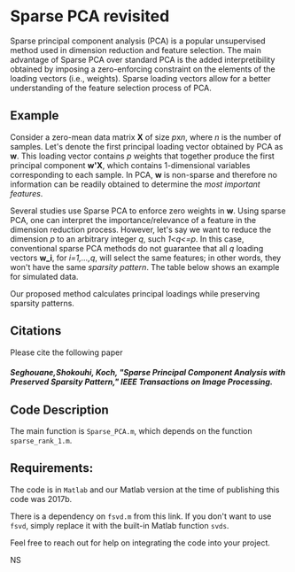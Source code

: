 # Sparse PCA revisited
Sparse principal component analysis (PCA) is a popular unsupervised method used in dimension reduction and feature selection. 
The main advantage of Sparse PCA over standard PCA is the added interpretibility obtained by imposing a zero-enforcing constraint 
on the elements of the loading vectors (i.e., weights). Sparse loading vectors allow for a better understanding of the feature selection 
process of PCA. 

## Example
Consider a zero-mean data matrix **X** of size *p*x*n*, where *n* is the number of samples. 
Let's denote the first principal loading vector obtained by PCA as **w**. 
This loading vector contains *p* weights that together produce the first principal component **w'X**, 
which contains 1-dimensional variables corresponding to each sample. In PCA, **w** is non-sparse and therefore
no information can be readily obtained to determine the *most important features*. 

Several studies use Sparse PCA to enforce zero weights in **w**. Using sparse PCA, one can interpret the importance/relevance 
of a feature in the dimension reduction process. However, let's say we want to reduce the dimension *p* to an arbitrary integer
*q*, such *1<q<=p*. In this case, conventional sparse PCA methods do not guarantee that all *q* loading vectors **w_i**, for *i=1,...,q*, 
will select the same features; in other words, they won't have the same *sparsity pattern*. The table below shows an example for 
simulated data. 

Our proposed method calculates principal loadings while preserving sparsity patterns. 

## Citations
Please cite the following paper
##### *Seghouane,Shokouhi, Koch, "Sparse Principal Component Analysis with Preserved Sparsity Pattern," IEEE Transactions on Image Processing.*

## Code Description
The main function is `Sparse_PCA.m`, which depends on the function `sparse_rank_1.m`. 

## Requirements:
The code is in `Matlab` and our Matlab version at the time of publishing this code was 2017b.

There is a dependency on `fsvd.m` from this link. If you don't want to use `fsvd`, simply replace 
it with the built-in Matlab function `svds`. 

Feel free to reach out for help on integrating the code into your project. 

NS
